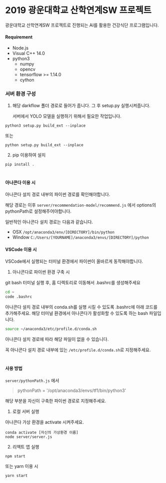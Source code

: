 # 2019 광운대학교 산학연계SW 프로젝트

광운대학교 산학연계SW 프로젝트로 진행되는 AI를 활용한 건강식단 프로그램입니다. 

#### Requirement
* Node.js
* Visual C++ 14.0
* python3
  * numpy
  * opencv
  * tensorflow >= 1.14.0
  * cython

### 서버 환경 구성
1. 해당 darkflow 폴더 경로로 들어가 줍니다. 그 후 setup.py 실행시켜줍니다.
   
   서버에서 YOLO 모델을 실행하기 위해서 필요한 작업입니다.
```
python3 setup.py build_ext --inplace
```
또는
```
python setup.py build_ext --inplace
```

2. pip 이용하여 설치
```
pip install .
```

#
#### 아나콘다 이용 시
아나콘다 설치 경로 내부의 파이썬 경로를 확인해야합니다.

해당 경로는 이후 `server/recommendation-model/recommend.js` 에서 options의 pythonPath로 설정해주어야합니다.

일반적인 아나콘다 설치 경로는 다음과 같습니다.

* OSX `/opt/anaconda3/env/[DIRECTORY]/bin/python`
* Window `C:/Users/[YOURNAME]/anaconda3/envs/[DIRECTORY]/python`


#### VSCode 이용 시
VSCode에서 실행되는 터미널 환경에서 파이썬이 올바르게 동작해야합니다.

1. 아나콘다로 파이썬 환경 구축 시

git bash 터미널 실행 후, 홈 디렉토리로 이동해서 .bashrc를 생성해주세요
```bash
cd ~
code .bashrc
```

아나콘다 설치 경로 내부의 conda.sh를 실행 시킬 수 있도록 .bashrc에 아래 코드를 추가해주세요. 
해당 터미널 환경에서 아나콘다가 활성화할 수 있도록 하는 bash 파일입니다.
```bash
source ~/anaconda3/etc/profile.d/conda.sh
```
아나콘다 설치 경로에 따라 해당 파일이 없을 수 있습니다.

꼭 아나콘다 설치 경로 내부에 있는 `/etc/profile.d/conda.sh`로 지정해주세요.

#
#### 사용 방법
`server/pythonPath.js` 에서
> pythonPath = '/opt/anaconda3/envs/tf1/bin/python3'

해당 부분을 자신이 구축한 파이썬 경로로 지정해주세요.

1. 로컬 서버 실행

아나콘다 가상 환경을 activate 시켜주세요.
```shell
conda activate [자신의 가상환경 이름]
node server/server.js
```
2. 리액트 앱 실행
```npm
npm start
```
또는 yarn 이용 시
```yarn
yarn start
```
